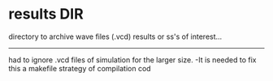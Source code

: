 # results DIR

directory to archive wave files (.vcd) results or ss's of interest...

---

had to ignore .vcd files of simulation for the larger size.
-It is needed to fix this a makefile strategy of compilation
cod
